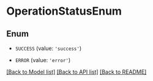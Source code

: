 # OperationStatusEnum


## Enum

* `SUCCESS` (value: `'success'`)

* `ERROR` (value: `'error'`)

[[Back to Model list]](../README.md#documentation-for-models) [[Back to API list]](../README.md#documentation-for-api-endpoints) [[Back to README]](../README.md)


